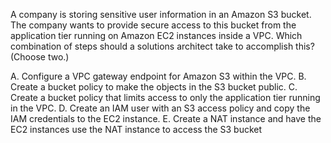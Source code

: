 A company is storing sensitive user information in an Amazon S3 bucket. The company wants to provide secure access to this bucket from the application tier running on Amazon EC2 instances inside a VPC. Which combination of steps should a solutions architect take to accomplish this? (Choose two.) 

A. Configure a VPC gateway endpoint for Amazon S3 within the VPC. 
B. Create a bucket policy to make the objects in the S3 bucket public. 
C. Create a bucket policy that limits access to only the application tier running in the VPC. 
D. Create an IAM user with an S3 access policy and copy the IAM credentials to the EC2 instance. 
E. Create a NAT instance and have the EC2 instances use the NAT instance to access the S3 bucket